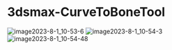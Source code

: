 # 3dsmax-CurveToBoneTool
![image2023-8-1_10-53-6](https://github.com/ever17-luqc/3dsmax-CurveToBoneTool/assets/75823514/271e1b77-6f32-4705-a423-079a26d798d3)
![image2023-8-1_10-54-3](https://github.com/ever17-luqc/3dsmax-CurveToBoneTool/assets/75823514/4b90c5c3-f84c-4dbc-997c-2637febb220e)
![image2023-8-1_10-54-48](https://github.com/ever17-luqc/3dsmax-CurveToBoneTool/assets/75823514/5b417f92-036e-4407-9d9a-f19ccc65b5ec)
